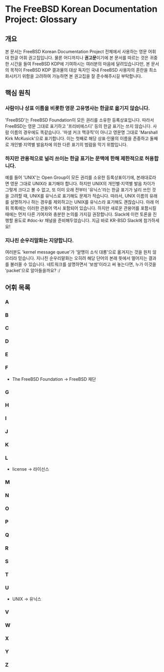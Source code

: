 # The FreeBSD Korean Documentation Project: Glossary
## 개요
본 문서는 FreeBSD Korean Documentation Project 전체에서 사용하는 영문 어휘 대
한글 어휘 권고집입니다. 물론 어디까지나 **권고문**이기에 본 문서를 따르는 것은
귀중한 시간을 들여 FreeBSD KDP에 기여하시는 여러분의 마음에 달려있습니다만, 본
문서의 목적이 FreeBSD KDP 결과물의 대상 독자인 국내 FreeBSD 사용자의 혼란을
최소화시키기 위함을 고려하여 가능하면 본 권고집을 잘 준수해주시길 부탁합니다.


## 핵심 원칙
### 사람이나 상표 이름을 비롯한 영문 고유명사는 한글로 옮기지 않습니다.
'FreeBSD'는 FreeBSD Foundation이 모든 권리를 소유한 등록상표입니다. 따라서
FreeBSD는 영문 그대로 표기하고 '프리비에스디' 등의 한글 표기는 쓰지 않습니다.
사람 이름의 경우에도 똑같습니다. '마셜 커크 맥큐직'이 아니고 영문명 그대로
'Marshall Kirk McKusick'으로 표기합니다. 이는 첫째로 해당 상표·인물의 이름을
존중하고 둘째로 개인별·지역별 발음차에 의한 다른 표기의 범람을 막기 위함입니다.

### 하지만 관용적으로 널리 쓰이는 한글 표기는 문맥에 한해 제한적으로 허용합니다.
예를 들어 'UNIX'는 Open Group이 모든 권리를 소유한 등록상표이기에, 본래대로라면
영문 그대로 UNIX라 표기해야 합니다. 하지만 UNIX의 개인별·지역별 발음 차이가
그렇게 크다고 볼 수 없고, 또 이미 오래 전부터 '유닉스'라는 한글 표기가 널리 쓰인
것을 고려할 때, UNIX를 유닉스로 표기해도 문제가 적습니다. 따라서, UNIX 이름의
유래를 설명하거나 하는 경우를 제외하고는 UNIX를 유닉스라 표기해도 괜찮습니다.
아래 어휘 목록에는 이러한 관용어 역시 포함되어 있습니다. 하지만 새로운 관용어를
포함시킬 때에는 먼저 다른 기여자와 충분한 논의를 가지길 권장합니다. Slack에 이런
토론을 진행할 용도로 #doc-kr 채널을 준비해두었습니다. 지금 바로 KR-BSD Slack에
참가하세요!

### 지나친 순우리말화는 지양합니다.
여러분도 'kernel message queue'가 '알맹이 소식 대롱'으로 옮겨지는 것을 원치
않으리라 믿습니다. 지나친 순우리말화는 오히려 해당 단어의 본래 뜻에서 멀어지는
결과를 불러올 수 있습니다. 네트워크를 설명하면서 '보쌈'이라고 써 놓는다면, 누가
이것을 'packet'으로 알아들을까요? :/


## 어휘 목록
### A
### B
### C
### D
### E
### F
* The FreeBSD Foundation -> FreeBSD 재단

### G
### H
### I
### J
### K
### L
* license -> 라이선스

### M
### N
### O
### P
### Q
### R
### S
### T
### U
* UNIX -> 유닉스

### V
### W
### X
### Y
### Z
